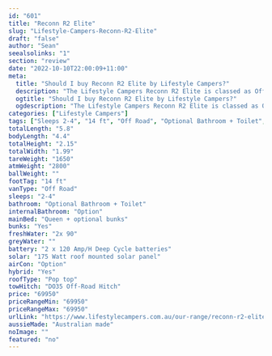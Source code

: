 ```yaml
---
id: "601"
title: "Reconn R2 Elite"
slug: "Lifestyle-Campers-Reconn-R2-Elite"
draft: "false"
author: "Sean"
seealsolinks: "1"
section: "review"
date: "2022-10-10T22:00:09+11:00"
meta:
  title: "Should I buy Reconn R2 Elite by Lifestyle Campers?"
  description: "The Lifestyle Campers Reconn R2 Elite is classed as Off Road, and sleeps 2-4 people. It is Australian made and comes in at 14 ft. It generally has Optional Bathroom + Toilet."
  ogtitle: "Should I buy Reconn R2 Elite by Lifestyle Campers?"
  ogdescription: "The Lifestyle Campers Reconn R2 Elite is classed as Off Road, and sleeps 2-4 people. It is Australian made and comes in at 14 ft. It generally has Optional Bathroom + Toilet."
categories: ["Lifestyle Campers"]
tags: ["Sleeps 2-4", "14 ft", "Off Road", "Optional Bathroom + Toilet", "Pop top", "60 - 70k", "Australian made"]
totalLength: "5.8"
bodyLength: "4.4"
totalHeight: "2.15"
totalWidth: "1.99"
tareWeight: "1650"
atmWeight: "2800"
ballWeight: ""
footTag: "14 ft"
vanType: "Off Road"
sleeps: "2-4"
bathroom: "Optional Bathroom + Toilet"
internalBathroom: "Option"
mainBed: "Queen + optional bunks"
bunks: "Yes"
freshWater: "2x 90"
greyWater: ""
battery: "2 x 120 Amp/H Deep Cycle batteries"
solar: "175 Watt roof mounted solar panel"
airCon: "Option"
hybrid: "Yes"
roofType: "Pop top"
towHitch: "DO35 Off-Road Hitch"
price: "69950"
priceRangeMin: "69950"
priceRangeMax: "69950"
urlLink: "https://www.lifestylecampers.com.au/our-range/reconn-r2-elite/"
aussieMade: "Australian made"
noImage: ""
featured: "no"
---
```

